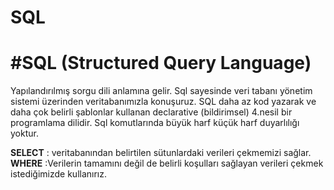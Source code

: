 # SQL
# #SQL (Structured Query Language)

Yapılandırılmış sorgu dili anlamına gelir. Sql sayesinde veri tabanı yönetim sistemi üzerinden veritabanımızla konuşuruz. SQL daha az kod yazarak ve daha çok belirli şablonlar kullanan declarative (bildirimsel) 4.nesil bir programlama dilidir.
Sql komutlarında büyük harf küçük harf duyarlılığı yoktur.

**SELECT** : veritabanından belirtilen sütunlardaki verileri çekmemizi sağlar.
**WHERE** :Verilerin tamamını değil de belirli koşulları sağlayan verileri çekmek istediğimizde kullanırız.
